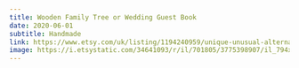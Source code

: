 ```yaml
---
title: Wooden Family Tree or Wedding Guest Book
date: 2020-06-01
subtitle: Handmade
link: https://www.etsy.com/uk/listing/1194240959/unique-unusual-alternative-personalised
image: https://i.etsystatic.com/34641093/r/il/701805/3775398907/il_794xN.3775398907_dvgj.jpg
---
```

